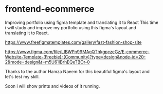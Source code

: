 # frontend-ecommerce
Improving portfolio using figma template and translating it to React
This time i will study and improve my portfolio using this figma's layout and translating it
to React.

https://www.freefigmatemplates.com/gallery/fast-fashion-shop-site

https://www.figma.com/file/LlBWPn99MAqQThkgpczeGz/E-commerce-Website-Template-(Freebie)-(Community)?type=design&node-id=20-2&mode=design&t=m5U61lBrhEQeTBOr-0

Thanks to the author Hamza Naeem for this beautiful figma's layout and let's test
my skill.

Soon i will show prints and videos of it running.